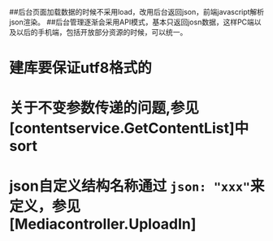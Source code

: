 ##后台页面加载数据的时候不采用load，改用后台返回json，前端javascript解析json渲染。
##后台管理逐渐会采用API模式，基本只返回josn数据，这样PC端以及以后的手机端，包括开放部分资源的时候，可以统一。


# 建库要保证utf8格式的
# 关于不变参数传递的问题,参见[contentservice.GetContentList]中sort
# json自定义结构名称通过 `json: "xxx"`来定义，参见[Mediacontroller.UploadIn]